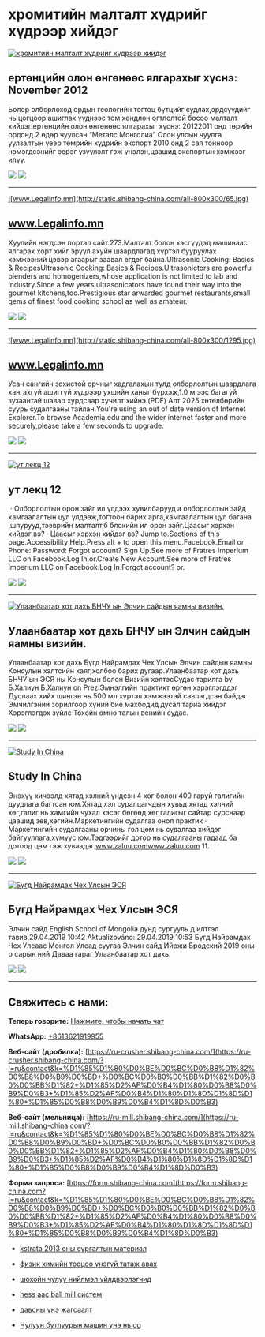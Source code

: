 # хромитийн малталт хүдрийг хүдрээр хийдэг

<a href="https://swt.shibang-china.com/?l=ru&img&k=%D1%85%D1%80%D0%BE%D0%BC%D0%B8%D1%82%D0%B8%D0%B9%D0%BD+%D0%BC%D0%B0%D0%BB%D1%82%D0%B0%D0%BB%D1%82+%D1%85%D2%AF%D0%B4%D1%80%D0%B8%D0%B9%D0%B3+%D1%85%D2%AF%D0%B4%D1%80%D1%8D%D1%8D%D1%80+%D1%85%D0%B8%D0%B9%D0%B4%D1%8D%D0%B3" target="_blank">![хромитийн малталт хүдрийг хүдрээр хийдэг](http://static.shibang-china.com/all-800x300/305.jpg)</a>

## ертөнцийн олон өнгөнөөс ялгарахыг хүснэ: November 2012
Болор олборлоход ордын геологийн тогтоц бүтцийг судлах,эрдсүүдийг нь цогцоор ашиглах үүднээс том хөндлөн огтлолтой босоо малталт хийдэг.ертөнцийн олон өнгөнөөс ялгарахыг хүснэ: 20122011 онд төрийн ордонд 2 өдөр чуулсан “Металс Монголиа” Олон улсын чуулга уулзалтын үеэр төмрийн хүдрийн экспорт 2010 онд 2 сая тонноор нэмэгдсэнийг эерэг үзүүлэлт гэж үнэлэн,цаашид экспортын хэмжээг илүү.


<a href="https://whatsapp.shibangsoft.com/WhatsApp.php" target="_blank" title="WhatsApp">![](http://static.shibang-china.com/icon/whatsapp.png)</a> <a href="https://swt.shibang-china.com/?l=ru&icon&k=%D1%85%D1%80%D0%BE%D0%BC%D0%B8%D1%82%D0%B8%D0%B9%D0%BD+%D0%BC%D0%B0%D0%BB%D1%82%D0%B0%D0%BB%D1%82+%D1%85%D2%AF%D0%B4%D1%80%D0%B8%D0%B9%D0%B3+%D1%85%D2%AF%D0%B4%D1%80%D1%8D%D1%8D%D1%80+%D1%85%D0%B8%D0%B9%D0%B4%D1%8D%D0%B3" target="_blank">![](http://static.shibang-china.com/icon/chat-ru.png)</a>

---

<a href="https://swt.shibang-china.com/?l=ru&img&k=%D1%85%D1%80%D0%BE%D0%BC%D0%B8%D1%82%D0%B8%D0%B9%D0%BD+%D0%BC%D0%B0%D0%BB%D1%82%D0%B0%D0%BB%D1%82+%D1%85%D2%AF%D0%B4%D1%80%D0%B8%D0%B9%D0%B3+%D1%85%D2%AF%D0%B4%D1%80%D1%8D%D1%8D%D1%80+%D1%85%D0%B8%D0%B9%D0%B4%D1%8D%D0%B3" target="_blank">![www.Legalinfo.mn](http://static.shibang-china.com/all-800x300/65.jpg)</a>

## www.Legalinfo.mn
Хуулийн нэгдсэн портал сайт.273.Малталт болон хэсгүүдэд машинаас ялгарах хорт хийг эрүүл ахуйн шаардлагад хүртэл бууруулах хэмжээний цэвэр агаарыг заавал өгдөг байна.Ultrasonic Cooking: Basics &amp; RecipesUltrasonic Cooking: Basics &amp; Recipes.Ultrasonictors are powerful blenders and homogenizers,whose application is not limited to lab and industry.Since a few years,ultrasonicators have found their way into the gourmet kitchens,too.Prestigious star arwarded gourmet restaurants,small gems of finest food,cooking school as well as amateur.


<a href="https://whatsapp.shibangsoft.com/WhatsApp.php" target="_blank" title="WhatsApp">![](http://static.shibang-china.com/icon/whatsapp.png)</a> <a href="https://swt.shibang-china.com/?l=ru&icon&k=%D1%85%D1%80%D0%BE%D0%BC%D0%B8%D1%82%D0%B8%D0%B9%D0%BD+%D0%BC%D0%B0%D0%BB%D1%82%D0%B0%D0%BB%D1%82+%D1%85%D2%AF%D0%B4%D1%80%D0%B8%D0%B9%D0%B3+%D1%85%D2%AF%D0%B4%D1%80%D1%8D%D1%8D%D1%80+%D1%85%D0%B8%D0%B9%D0%B4%D1%8D%D0%B3" target="_blank">![](http://static.shibang-china.com/icon/chat-ru.png)</a>

---

<a href="https://swt.shibang-china.com/?l=ru&img&k=%D1%85%D1%80%D0%BE%D0%BC%D0%B8%D1%82%D0%B8%D0%B9%D0%BD+%D0%BC%D0%B0%D0%BB%D1%82%D0%B0%D0%BB%D1%82+%D1%85%D2%AF%D0%B4%D1%80%D0%B8%D0%B9%D0%B3+%D1%85%D2%AF%D0%B4%D1%80%D1%8D%D1%8D%D1%80+%D1%85%D0%B8%D0%B9%D0%B4%D1%8D%D0%B3" target="_blank">![www.Legalinfo.mn](http://static.shibang-china.com/all-800x300/1295.jpg)</a>

## www.Legalinfo.mn
Усан сангийн зохистой орчныг хадгалахын тулд олборлолтын шаардлага хангахгүй ашиггүй хүдрээр ухшийн ханыг бүрхэж,1.0 м ээс багагүй зузаантай шавар хурдсаар хучилт хийнэ.(PDF) Алт 2025 хөтөлбөрийн суурь судалгааны тайлан.You're using an out of date version of Internet Explorer.To browse Academia.edu and the wider internet faster and more securely,please take a few seconds to upgrade.


<a href="https://whatsapp.shibangsoft.com/WhatsApp.php" target="_blank" title="WhatsApp">![](http://static.shibang-china.com/icon/whatsapp.png)</a> <a href="https://swt.shibang-china.com/?l=ru&icon&k=%D1%85%D1%80%D0%BE%D0%BC%D0%B8%D1%82%D0%B8%D0%B9%D0%BD+%D0%BC%D0%B0%D0%BB%D1%82%D0%B0%D0%BB%D1%82+%D1%85%D2%AF%D0%B4%D1%80%D0%B8%D0%B9%D0%B3+%D1%85%D2%AF%D0%B4%D1%80%D1%8D%D1%8D%D1%80+%D1%85%D0%B8%D0%B9%D0%B4%D1%8D%D0%B3" target="_blank">![](http://static.shibang-china.com/icon/chat-ru.png)</a>

---

<a href="https://swt.shibang-china.com/?l=ru&img&k=%D1%85%D1%80%D0%BE%D0%BC%D0%B8%D1%82%D0%B8%D0%B9%D0%BD+%D0%BC%D0%B0%D0%BB%D1%82%D0%B0%D0%BB%D1%82+%D1%85%D2%AF%D0%B4%D1%80%D0%B8%D0%B9%D0%B3+%D1%85%D2%AF%D0%B4%D1%80%D1%8D%D1%8D%D1%80+%D1%85%D0%B8%D0%B9%D0%B4%D1%8D%D0%B3" target="_blank">![ут лекц 12](http://static.shibang-china.com/all-800x300/167.jpg)</a>

## ут лекц 12
&nbsp;&#0183;&#32;Олборлолтын орон зайг ил үлдээх хувилбарууд а олборлолтын зайд хамгаалалтын цул үлдээж,тогтоон барих арга,хамгаалалтын цул багана ,шпурууд,тээврийн малталт,б блокийн ил орон зайг.Цаасыг хэрхэн хийдэг вэ?&nbsp;&#0183;&#32;Цаасыг хэрхэн хийдэг вэ? Jump to.Sections of this page.Accessibility Help.Press alt + to open this menu.Facebook.Email or Phone: Password: Forgot account? Sign Up.See more of Fratres Imperium LLC on Facebook.Log In.or.Create New Account.See more of Fratres Imperium LLC on Facebook.Log In.Forgot account? or.


<a href="https://whatsapp.shibangsoft.com/WhatsApp.php" target="_blank" title="WhatsApp">![](http://static.shibang-china.com/icon/whatsapp.png)</a> <a href="https://swt.shibang-china.com/?l=ru&icon&k=%D1%85%D1%80%D0%BE%D0%BC%D0%B8%D1%82%D0%B8%D0%B9%D0%BD+%D0%BC%D0%B0%D0%BB%D1%82%D0%B0%D0%BB%D1%82+%D1%85%D2%AF%D0%B4%D1%80%D0%B8%D0%B9%D0%B3+%D1%85%D2%AF%D0%B4%D1%80%D1%8D%D1%8D%D1%80+%D1%85%D0%B8%D0%B9%D0%B4%D1%8D%D0%B3" target="_blank">![](http://static.shibang-china.com/icon/chat-ru.png)</a>

---

<a href="https://swt.shibang-china.com/?l=ru&img&k=%D1%85%D1%80%D0%BE%D0%BC%D0%B8%D1%82%D0%B8%D0%B9%D0%BD+%D0%BC%D0%B0%D0%BB%D1%82%D0%B0%D0%BB%D1%82+%D1%85%D2%AF%D0%B4%D1%80%D0%B8%D0%B9%D0%B3+%D1%85%D2%AF%D0%B4%D1%80%D1%8D%D1%8D%D1%80+%D1%85%D0%B8%D0%B9%D0%B4%D1%8D%D0%B3" target="_blank">![Улаанбаатар хот дахь БНЧУ ын Элчин сайдын яамны визийн.](http://static.shibang-china.com/all-800x300/206.jpg)</a>

## Улаанбаатар хот дахь БНЧУ ын Элчин сайдын яамны визийн.
Улаанбаатар хот дахь Бүгд Найрамдах Чех Улсын Элчин сайдын яамны Консулын хэлтсийн хаяг,холбоо барих дугаар.Улаанбаатар хот дахь БНЧУ ын ЭСЯ ны Консулын болон Визийн хэлтэсСудас тарилга by Б.Халиун Б.Халиун on PreziЭмнэлгийн практикт өргөн хэрэглэгддэг Дуслаах хийх шингэн нь 500 мл хүртэл хэмжээтэй савлагдсан байдаг Эмчилгэний зорилгоор хүний бие махбодид дусал тариа хийдэг Хэрэглэгдэх зүйлс Тохойн өмнө талын венийн судас.


<a href="https://whatsapp.shibangsoft.com/WhatsApp.php" target="_blank" title="WhatsApp">![](http://static.shibang-china.com/icon/whatsapp.png)</a> <a href="https://swt.shibang-china.com/?l=ru&icon&k=%D1%85%D1%80%D0%BE%D0%BC%D0%B8%D1%82%D0%B8%D0%B9%D0%BD+%D0%BC%D0%B0%D0%BB%D1%82%D0%B0%D0%BB%D1%82+%D1%85%D2%AF%D0%B4%D1%80%D0%B8%D0%B9%D0%B3+%D1%85%D2%AF%D0%B4%D1%80%D1%8D%D1%8D%D1%80+%D1%85%D0%B8%D0%B9%D0%B4%D1%8D%D0%B3" target="_blank">![](http://static.shibang-china.com/icon/chat-ru.png)</a>

---

<a href="https://swt.shibang-china.com/?l=ru&img&k=%D1%85%D1%80%D0%BE%D0%BC%D0%B8%D1%82%D0%B8%D0%B9%D0%BD+%D0%BC%D0%B0%D0%BB%D1%82%D0%B0%D0%BB%D1%82+%D1%85%D2%AF%D0%B4%D1%80%D0%B8%D0%B9%D0%B3+%D1%85%D2%AF%D0%B4%D1%80%D1%8D%D1%8D%D1%80+%D1%85%D0%B8%D0%B9%D0%B4%D1%8D%D0%B3" target="_blank">![Study In China](http://static.shibang-china.com/all-800x300/1296.jpg)</a>

## Study In China
Энэхүү хичээлд хятад хэлний үндсэн 4 хөг болон 400 гаруй галигийн дуудлага багтсан юм.Хятад хэл суралцагчдын хувьд хятад хэлний хөг,галиг нь хамгийн чухал хэсэг бөгөөд хөг,галигыг сайтар сурснаар цаашид зөв,хөгийн.Маркетингийн судалгаа онол практик&nbsp;&#0183;&#32;Маркетингийн судалгааны орчины гол цөм нь судалгаа хийдэг байгууллага,хүмүүс юм.Тэдгээрийг дотор нь судалгааны гадаад ба дотоод цөм гэж хуваадаг.www.zaluu.comwww.zaluu.com 11.


<a href="https://whatsapp.shibangsoft.com/WhatsApp.php" target="_blank" title="WhatsApp">![](http://static.shibang-china.com/icon/whatsapp.png)</a> <a href="https://swt.shibang-china.com/?l=ru&icon&k=%D1%85%D1%80%D0%BE%D0%BC%D0%B8%D1%82%D0%B8%D0%B9%D0%BD+%D0%BC%D0%B0%D0%BB%D1%82%D0%B0%D0%BB%D1%82+%D1%85%D2%AF%D0%B4%D1%80%D0%B8%D0%B9%D0%B3+%D1%85%D2%AF%D0%B4%D1%80%D1%8D%D1%8D%D1%80+%D1%85%D0%B8%D0%B9%D0%B4%D1%8D%D0%B3" target="_blank">![](http://static.shibang-china.com/icon/chat-ru.png)</a>

---

<a href="https://swt.shibang-china.com/?l=ru&img&k=%D1%85%D1%80%D0%BE%D0%BC%D0%B8%D1%82%D0%B8%D0%B9%D0%BD+%D0%BC%D0%B0%D0%BB%D1%82%D0%B0%D0%BB%D1%82+%D1%85%D2%AF%D0%B4%D1%80%D0%B8%D0%B9%D0%B3+%D1%85%D2%AF%D0%B4%D1%80%D1%8D%D1%8D%D1%80+%D1%85%D0%B8%D0%B9%D0%B4%D1%8D%D0%B3" target="_blank">![Бүгд Найрамдах Чех Улсын ЭСЯ](http://static.shibang-china.com/all-800x300/366.jpg)</a>

## Бүгд Найрамдах Чех Улсын ЭСЯ
Элчин сайд English School of Mongolia дунд сургууль д илтгэл тавив,29.04.2019 10:42 Aktualizov&#225;no: 29.04.2019 10:53 Бүгд Найрамдах Чех Улсаас Монгол Улсад суугаа Элчин сайд Ийржи Бродский 2019 оны р сарын ний Даваа гараг Улаанбаатар хот дахь.

<a href="https://whatsapp.shibangsoft.com/WhatsApp.php" target="_blank" title="WhatsApp">![](http://static.shibang-china.com/icon/whatsapp.png)</a> <a href="https://swt.shibang-china.com/?l=ru&icon&k=%D1%85%D1%80%D0%BE%D0%BC%D0%B8%D1%82%D0%B8%D0%B9%D0%BD+%D0%BC%D0%B0%D0%BB%D1%82%D0%B0%D0%BB%D1%82+%D1%85%D2%AF%D0%B4%D1%80%D0%B8%D0%B9%D0%B3+%D1%85%D2%AF%D0%B4%D1%80%D1%8D%D1%8D%D1%80+%D1%85%D0%B8%D0%B9%D0%B4%D1%8D%D0%B3" target="_blank">![](http://static.shibang-china.com/icon/chat-ru.png)</a>

---
## Свяжитесь с нами:

**Теперь говорите:** [Нажмите, чтобы начать чат](https://swt.shibang-china.com?l=ru&contact&k=%D1%85%D1%80%D0%BE%D0%BC%D0%B8%D1%82%D0%B8%D0%B9%D0%BD+%D0%BC%D0%B0%D0%BB%D1%82%D0%B0%D0%BB%D1%82+%D1%85%D2%AF%D0%B4%D1%80%D0%B8%D0%B9%D0%B3+%D1%85%D2%AF%D0%B4%D1%80%D1%8D%D1%8D%D1%80+%D1%85%D0%B8%D0%B9%D0%B4%D1%8D%D0%B3)

**WhatsApp:**  [+8613621919955](https://whatsapp.shibangsoft.com/WhatsApp.php)

**Веб-сайт (дробилка):** [https://ru-crusher.shibang-china.com/](https://ru-crusher.shibang-china.com/?l=ru&contact&k=%D1%85%D1%80%D0%BE%D0%BC%D0%B8%D1%82%D0%B8%D0%B9%D0%BD+%D0%BC%D0%B0%D0%BB%D1%82%D0%B0%D0%BB%D1%82+%D1%85%D2%AF%D0%B4%D1%80%D0%B8%D0%B9%D0%B3+%D1%85%D2%AF%D0%B4%D1%80%D1%8D%D1%8D%D1%80+%D1%85%D0%B8%D0%B9%D0%B4%D1%8D%D0%B3)

**Веб-сайт (мельница):** [https://ru-mill.shibang-china.com/](https://ru-mill.shibang-china.com/?l=ru&contact&k=%D1%85%D1%80%D0%BE%D0%BC%D0%B8%D1%82%D0%B8%D0%B9%D0%BD+%D0%BC%D0%B0%D0%BB%D1%82%D0%B0%D0%BB%D1%82+%D1%85%D2%AF%D0%B4%D1%80%D0%B8%D0%B9%D0%B3+%D1%85%D2%AF%D0%B4%D1%80%D1%8D%D1%8D%D1%80+%D1%85%D0%B8%D0%B9%D0%B4%D1%8D%D0%B3)

**Форма запроса:** [https://form.shibang-china.com](https://form.shibang-china.com?l=ru&contact&k=%D1%85%D1%80%D0%BE%D0%BC%D0%B8%D1%82%D0%B8%D0%B9%D0%BD+%D0%BC%D0%B0%D0%BB%D1%82%D0%B0%D0%BB%D1%82+%D1%85%D2%AF%D0%B4%D1%80%D0%B8%D0%B9%D0%B3+%D1%85%D2%AF%D0%B4%D1%80%D1%8D%D1%8D%D1%80+%D1%85%D0%B8%D0%B9%D0%B4%D1%8D%D0%B3)

* [xstrata 2013 оны сургалтын материал](../129/xstrata%202013%20%D0%BE%D0%BD%D1%8B%20%D1%81%D1%83%D1%80%D0%B3%D0%B0%D0%BB%D1%82%D1%8B%D0%BD%20%D0%BC%D0%B0%D1%82%D0%B5%D1%80%D0%B8%D0%B0%D0%BB.md)

* [физик химийн тооцоо үнэгүй татаж авах](../127/%D1%84%D0%B8%D0%B7%D0%B8%D0%BA%20%D1%85%D0%B8%D0%BC%D0%B8%D0%B9%D0%BD%20%D1%82%D0%BE%D0%BE%D1%86%D0%BE%D0%BE%20%D2%AF%D0%BD%D1%8D%D0%B3%D2%AF%D0%B9%20%D1%82%D0%B0%D1%82%D0%B0%D0%B6%20%D0%B0%D0%B2%D0%B0%D1%85.md)

* [шохойн чулуу нийлмэл үйлдвэрлэгчид](../128/%D1%88%D0%BE%D1%85%D0%BE%D0%B9%D0%BD%20%D1%87%D1%83%D0%BB%D1%83%D1%83%20%D0%BD%D0%B8%D0%B9%D0%BB%D0%BC%D1%8D%D0%BB%20%D2%AF%D0%B9%D0%BB%D0%B4%D0%B2%D1%8D%D1%80%D0%BB%D1%8D%D0%B3%D1%87%D0%B8%D0%B4.md)

* [hess aac ball mill систем](../129/hess%20aac%20ball%20mill%20%D1%81%D0%B8%D1%81%D1%82%D0%B5%D0%BC.md)

* [давсны үнэ жагсаалт](../127/%D0%B4%D0%B0%D0%B2%D1%81%D0%BD%D1%8B%20%D2%AF%D0%BD%D1%8D%20%D0%B6%D0%B0%D0%B3%D1%81%D0%B0%D0%B0%D0%BB%D1%82.md)

* [Чулуун бутлуурын машин үнэ нь cg](../129/%D0%A7%D1%83%D0%BB%D1%83%D1%83%D0%BD%20%D0%B1%D1%83%D1%82%D0%BB%D1%83%D1%83%D1%80%D1%8B%D0%BD%20%D0%BC%D0%B0%D1%88%D0%B8%D0%BD%20%D2%AF%D0%BD%D1%8D%20%D0%BD%D1%8C%20cg.md)